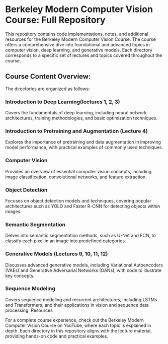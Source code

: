 

# **Berkeley Modern Computer Vision Course: Full Repository**

This repository contains code implementations, notes, and additional resources for the Berkeley Modern Computer Vision Course. The course offers a comprehensive dive into foundational and advanced topics in computer vision, deep learning, and generative models. Each directory corresponds to a specific set of lectures and topics covered throughout the course.

## Course Content Overview:

The directories are organized as follows:

### Introduction to Deep Learning(lectures 1, 2, 3)
Covers the fundamentals of deep learning, including neural network architectures, training methodologies, and basic optimization techniques.

### Introduction to Pretraining and Augmentation (Lecture 4)
Explores the importance of pretraining and data augmentation in improving model performance, with practical examples of commonly used techniques.
### Computer Vision
Provides an overview of essential computer vision concepts, including image classification, convolutional networks, and feature extraction.
### Object Detection
Focuses on object detection models and techniques, covering popular architectures such as YOLO and Faster R-CNN for detecting objects within images.
### Semantic Segmentation
Delves into semantic segmentation methods, such as U-Net and FCN, to classify each pixel in an image into predefined categories.
### Generative Models (Lectures 9, 10, 11, 12)
Discusses advanced generative models, including Variational Autoencoders (VAEs) and Generative Adversarial Networks (GANs), with code to illustrate key concepts.
### Sequence Modeling
Covers sequence modeling and recurrent architectures, including LSTMs and Transformers, and their applications in vision and sequence data processing.
Resources

For a complete course experience, check out the Berkeley Modern Computer Vision Course on YouTube, where each topic is explained in depth. Each directory in this repository aligns with the lecture material, providing hands-on code and practical examples.

